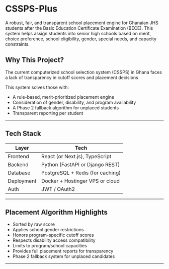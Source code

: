 # CSSPS-Plus


A robust, fair, and transparent school placement engine for Ghanaian JHS students after the Basic Education Certificate Examination (BECE). This system helps assign students into senior high schools based on merit, choice preference, school eligibility, gender, special needs, and capacity constraints.

## Why This Project?

The current computerized school selection system (CSSPS) in Ghana faces a lack of transparency in cutoff scores and placement decisions

This system solves those with:
- A rule-based, merit-prioritized placement engine
- Consideration of gender, disability, and program availability
- A Phase 2 fallback algorithm for unplaced students
- Transparent reporting per student

---

## Tech Stack

| Layer       | Tech                             |
|------------|----------------------------------|
| Frontend   | React (or Next.js), TypeScript   |
| Backend    | Python (FastAPI or Django REST)  |
| Database   | PostgreSQL + Redis (for caching) |
| Deployment | Docker + Hostinger VPS or cloud  |
| Auth       | JWT / OAuth2                     |

---

## Placement Algorithm Highlights

- Sorted by raw score
- Applies school gender restrictions
- Honors program-specific cutoff scores
- Respects disability access compatibility
- Limits to program/school capacities
- Provides full placement reports for transparency
- Phase 2 fallback system for unplaced candidates

---

